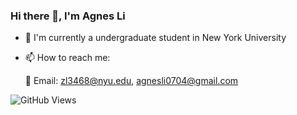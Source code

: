 
### Hi there 👋, I'm Agnes Li

- 🏫 I'm currently a undergraduate student in New York University

- 📫 How to reach me:

  📩 Email: zl3468@nyu.edu,
            agnesli0704@gmail.com

<!-- - 📊 Stats: ![Kunyang's GitHub stats](https://github-readme-stats.vercel.app/api?username=Aaknk&count_private=true&show_icons=true&theme=highcontrast) -->

<!-- [![Kunyang's wakatime stats](https://github-readme-stats.vercel.app/api/wakatime?username=Aaknk&hide=CMake,other,git%20config,XML,JSON,Markdown,Bash,MATLAB,TOML,YAML,ebnf,Text)](https://github.com/anuraghazra/github-readme-stats) -->

<!-- [![Kunyang's most used languages](https://github-readme-stats.vercel.app/api/top-langs/?username=Aaknk&hide=VHDL,Makefile,Coq,SystemVerilog,CMake,Pascal,Objective-C&layout=compact)](https://github.com/anuraghazra/github-readme-stats) -->

  ![GitHub Views](https://komarev.com/ghpvc/?username=Kyxie&style=flat&color=brightgreen&label=VIEWS)
 
